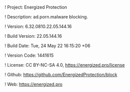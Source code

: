 ! Project: Energized Protection

! Description: ad.porn.malware blocking.

! Version: 6.32.0810.22.05.144.16

! Build Version: 22.05.144.16

! Build Date: Tue, 24 May 22 16:15:20 +06

! Version Code: 1441615

! License: CC BY-NC-SA 4.0, https://energized.pro/license

! Github: https://github.com/EnergizedProtection/block

! Web: https://energized.pro
